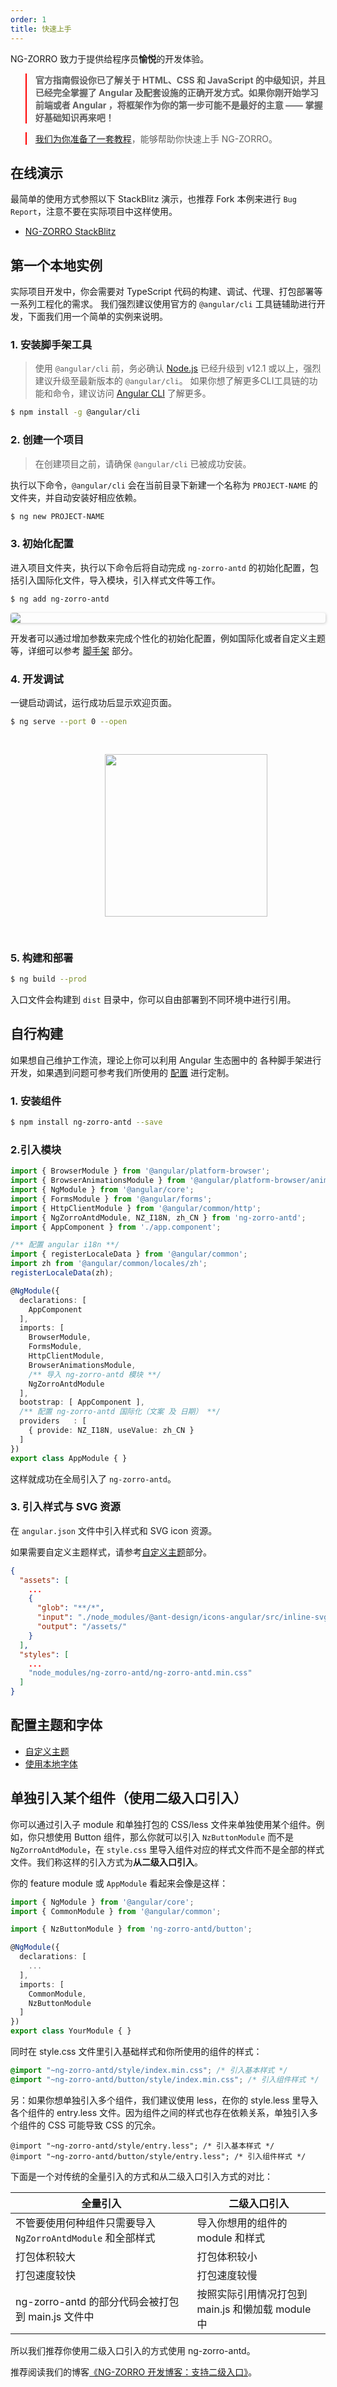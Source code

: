 ```yaml
---
order: 1
title: 快速上手
---
```


NG-ZORRO 致力于提供给程序员**愉悦**的开发体验。

<blockquote style="border-color: red;"><p><strong>官方指南假设你已了解关于 HTML、CSS 和 JavaScript 的中级知识，并且已经完全掌握了 Angular 及配套设施的正确开发方式。如果你刚开始学习前端或者 Angular ，将框架作为你的第一步可能不是最好的主意 —— 掌握好基础知识再来吧！</strong></p></blockquote>
<blockquote style="border-color: red;"><p><a href="https://github.com/NG-ZORRO/today-ng-steps" target="_blank">我们为你准备了一套教程</a>，能够帮助你快速上手 NG-ZORRO。</p></blockquote>

## 在线演示

最简单的使用方式参照以下 StackBlitz 演示，也推荐 Fork 本例来进行 `Bug Report`，注意不要在实际项目中这样使用。

- [NG-ZORRO StackBlitz](https://stackblitz.com/edit/ng-zorro-antd-start?file=src%2Fapp%2Fapp.component.ts)

## 第一个本地实例

实际项目开发中，你会需要对 TypeScript 代码的构建、调试、代理、打包部署等一系列工程化的需求。
我们强烈建议使用官方的 `@angular/cli` 工具链辅助进行开发，下面我们用一个简单的实例来说明。

### 1. 安装脚手架工具

> 使用 `@angular/cli` 前，务必确认 [Node.js](https://nodejs.org/en/) 已经升级到 v12.1 或以上，强烈建议升级至最新版本的 `@angular/cli`。
> 如果你想了解更多CLI工具链的功能和命令，建议访问 [Angular CLI](https://github.com/angular/angular-cli) 了解更多。

```bash
$ npm install -g @angular/cli
```


### 2. 创建一个项目

> 在创建项目之前，请确保 `@angular/cli` 已被成功安装。

执行以下命令，`@angular/cli` 会在当前目录下新建一个名称为 `PROJECT-NAME` 的文件夹，并自动安装好相应依赖。

```bash
$ ng new PROJECT-NAME
```

### 3. 初始化配置

进入项目文件夹，执行以下命令后将自动完成 `ng-zorro-antd` 的初始化配置，包括引入国际化文件，导入模块，引入样式文件等工作。

```bash
$ ng add ng-zorro-antd
```

<img style="display: block; border-radius: 4px; box-shadow: 1px 1px 4px 0px rgba(0, 0, 0, 0.2);" src="https://img.alicdn.com/tfs/TB19fFHdkxz61VjSZFtXXaDSVXa-680-243.svg">


开发者可以通过增加参数来完成个性化的初始化配置，例如国际化或者自定义主题等，详细可以参考 [脚手架](/docs/schematics/zh) 部分。

### 4. 开发调试

一键启动调试，运行成功后显示欢迎页面。

```bash
$ ng serve --port 0 --open
```

<img style="display: block;padding: 30px 30%;height: 260px;" src="https://img.alicdn.com/tfs/TB1X.qJJgHqK1RjSZFgXXa7JXXa-89-131.svg">


### 5. 构建和部署

```bash
$ ng build --prod
```

入口文件会构建到 `dist` 目录中，你可以自由部署到不同环境中进行引用。

## 自行构建

如果想自己维护工作流，理论上你可以利用 Angular 生态圈中的 各种脚手架进行开发，如果遇到问题可参考我们所使用的 [配置](https://github.com/NG-ZORRO/ng-zorro-antd/tree/master/integration) 进行定制。

### 1. 安装组件

```bash
$ npm install ng-zorro-antd --save
```

### 2.引入模块

```typescript
import { BrowserModule } from '@angular/platform-browser';
import { BrowserAnimationsModule } from '@angular/platform-browser/animations';
import { NgModule } from '@angular/core';
import { FormsModule } from '@angular/forms';
import { HttpClientModule } from '@angular/common/http';
import { NgZorroAntdModule, NZ_I18N, zh_CN } from 'ng-zorro-antd';
import { AppComponent } from './app.component';

/** 配置 angular i18n **/
import { registerLocaleData } from '@angular/common';
import zh from '@angular/common/locales/zh';
registerLocaleData(zh);

@NgModule({
  declarations: [
    AppComponent
  ],
  imports: [
    BrowserModule,
    FormsModule,
    HttpClientModule,
    BrowserAnimationsModule,
    /** 导入 ng-zorro-antd 模块 **/
    NgZorroAntdModule
  ],
  bootstrap: [ AppComponent ],
  /** 配置 ng-zorro-antd 国际化（文案 及 日期） **/
  providers   : [
    { provide: NZ_I18N, useValue: zh_CN }
  ]
})
export class AppModule { }

```
这样就成功在全局引入了 `ng-zorro-antd`。

### 3. 引入样式与 SVG 资源

在 `angular.json` 文件中引入样式和 SVG icon 资源。

如果需要自定义主题样式，请参考[自定义主题](/docs/customize-theme/zh)部分。

```json
{
  "assets": [
    ...
    {
      "glob": "**/*",
      "input": "./node_modules/@ant-design/icons-angular/src/inline-svg/",
      "output": "/assets/"
    }
  ],
  "styles": [
    ...
    "node_modules/ng-zorro-antd/ng-zorro-antd.min.css"
  ]
}
```

## 配置主题和字体

* [自定义主题](/docs/customize-theme/zh)
* [使用本地字体](/docs/customize-theme/zh)

## 单独引入某个组件（使用二级入口引入）

你可以通过引入子 module 和单独打包的 CSS/less 文件来单独使用某个组件。例如，你只想使用 Button 组件，那么你就可以引入 `NzButtonModule` 而不是 `NgZorroAntdModule`，在 `style.css` 里导入组件对应的样式文件而不是全部的样式文件。我们称这样的引入方式为**从二级入口引入**。

你的 feature module 或 `AppModule` 看起来会像是这样：

```typescript
import { NgModule } from '@angular/core';
import { CommonModule } from '@angular/common';

import { NzButtonModule } from 'ng-zorro-antd/button';

@NgModule({
  declarations: [
    ...
  ],
  imports: [
    CommonModule,
    NzButtonModule
  ]
})
export class YourModule { }
```

同时在 style.css 文件里引入基础样式和你所使用的组件的样式：

```css
@import "~ng-zorro-antd/style/index.min.css"; /* 引入基本样式 */
@import "~ng-zorro-antd/button/style/index.min.css"; /* 引入组件样式 */
```

另：如果你想单独引入多个组件，我们建议使用 less，在你的 style.less 里导入各个组件的 entry.less 文件。因为组件之间的样式也存在依赖关系，单独引入多个组件的 CSS 可能导致 CSS 的冗余。

```less
@import "~ng-zorro-antd/style/entry.less"; /* 引入基本样式 */
@import "~ng-zorro-antd/button/style/entry.less"; /* 引入组件样式 */
```

下面是一个对传统的全量引入的方式和从二级入口引入方式的对比：

| 全量引入 | 二级入口引入 |
| --- | --- |
| 不管要使用何种组件只需要导入 `NgZorroAntdModule` 和全部样式 | 导入你想用的组件的 module 和样式 |
| 打包体积较大 | 打包体积较小 |
| 打包速度较快 | 打包速度较慢 |
| ng-zorro-antd 的部分代码会被打包到 main.js 文件中 | 按照实际引用情况打包到 main.js 和懒加载 module 中 |

所以我们推荐你使用二级入口引入的方式使用 ng-zorro-antd。

推荐阅读我们的博客[《NG-ZORRO 开发博客：支持二级入口》](https://zhuanlan.zhihu.com/p/63260991)。
